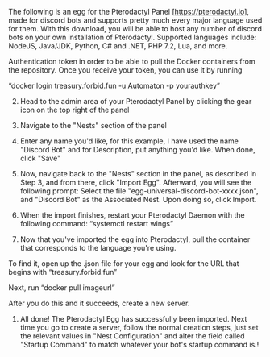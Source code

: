 The following is an egg for the Pterodactyl Panel [https://pterodactyl.io], made for discord bots and supports pretty much every major language used for them. With this download, you will be able to host any number of discord bots on your own installation of Pterodactyl. Supported languages include: NodeJS, Java/JDK, Python, C# and .NET, PHP 7.2, Lua, and more.

Authentication token in order to be able to pull the Docker containers from the repository. Once you receive your token, you can use it by running

“docker login treasury.forbid.fun -u Automaton -p yourauthkey”

2. Head to the admin area of your Pterodactyl Panel by clicking the gear icon on the top right of the panel


3. Navigate to the "Nests" section of the panel 


5. Enter any name you'd like, for this example, I have used the name "Discord Bot" and for Description, put anything you'd like. When done, click "Save"

6. Now, navigate back to the "Nests" section in the panel, as described in Step 3, and from there, click "Import Egg". Afterward, you will see the following prompt: Select the file "egg-universal-discord-bot-xxxx.json", and "Discord Bot" as the Associated Nest. Upon doing so, click Import.

7. When the import finishes, restart your Pterodactyl Daemon with the following command: “systemctl restart wings”

8. Now that you've imported the egg into Pterodactyl, pull the container that corresponds to the language you're using. 

To find it, open up the .json file for your egg and look for the URL that begins with
“treasury.forbid.fun”

Next, run
“docker pull imageurl”

After you do this and it succeeds, create a new server.

1. All done! The Pterodactyl Egg has successfully been imported. Next time you go to create a server, follow the normal creation steps, just set the relevant values in "Nest Configuration" and alter the field called "Startup Command" to match whatever your bot's startup command is.!